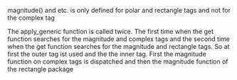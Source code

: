 magnitude() and etc. is only defined for polar and rectangle tags and not for the complex tag

The apply_generic function is called twice. The first time when the get function searches for the magnitude and complex tags and the second time when the get function searches for the magnitude and rectangle tags. So at first the outer tag ist used and the the inner tag. First the magnitude function on complex tags is dispatched and then the magnitude function of the rectangle package


